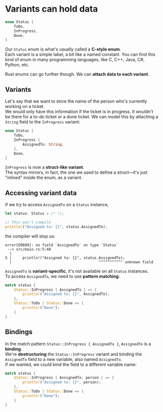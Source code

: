 # Variants can hold data

```rust
enum Status {
    ToDo,
    InProgress,
    Done,
}
```

Our `Status` enum is what's usually called a **C-style enum**.\
Each variant is a simple label, a bit like a named constant. You can find this kind of enum in many programming
languages, like C, C++, Java, C#, Python, etc.

Rust enums can go further though. We can **attach data to each variant**.

## Variants

Let's say that we want to store the name of the person who's currently working on a ticket.\
We would only have this information if the ticket is in progress. It wouldn't be there for a to-do ticket or
a done ticket.
We can model this by attaching a `String` field to the `InProgress` variant:

```rust
enum Status {
    ToDo,
    InProgress {
        AssignedTo: String,
    },
    Done,
}
```

`InProgress` is now a **struct-like variant**.\
The syntax mirrors, in fact, the one we used to define a struct—it's just "inlined" inside the enum, as a variant.

## Accessing variant data

If we try to access `AssignedTo` on a `Status` instance,

```rust
let status: Status = /* */;

// This won't compile
println!("Assigned to: {}", status.AssignedTo);
```

the compiler will stop us:

```text
error[E0609]: no field `AssignedTo` on type `Status`
 --> src/main.rs:5:40
  |
5 |     println!("Assigned to: {}", status.AssignedTo);
  |                                        ^^^^^^^^^^^ unknown field
```

`AssignedTo` is **variant-specific**, it's not available on all `Status` instances.\
To access `AssignedTo`, we need to use **pattern matching**:

```rust
match status {
    Status::InProgress { AssignedTo } => {
        println!("Assigned to: {}", AssignedTo);
    },
    Status::ToDo | Status::Done => {
        println!("Done");
    }
}
```

## Bindings

In the match pattern `Status::InProgress { AssignedTo }`, `AssignedTo` is a **binding**.\
We're **destructuring** the `Status::InProgress` variant and binding the `AssignedTo` field to
a new variable, also named `AssignedTo`.\
If we wanted, we could bind the field to a different variable name:

```rust
match status {
    Status::InProgress { AssignedTo: person } => {
        println!("Assigned to: {}", person);
    },
    Status::ToDo | Status::Done => {
        println!("Done");
    }
}
```
